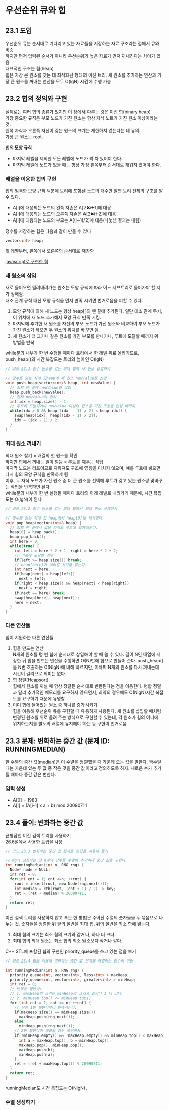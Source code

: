 # 우선순위 큐와 힙

## 23.1 도입

우선순위 큐는 순서대로 기다리고 있는 자료들을 저장하는 자료 구조라는 점에서 큐와 비슷  
하지만 먼저 입력된 순서가 아니라 우선순위가 높은 자료가 먼저 꺼내진다는 차이가 있음  
대표적인 구조는 힙(heap)  
힙은 가장 큰 원소를 찾는 데 최적화된 형태의 이진 트리, 새 원소를 추가하는 연산과 가장 큰 원소를 꺼내는 연산을 모두 O(lgN) 시간에 수행 가능

## 23.2 힙의 정의와 구현

실제로는 여러 힙의 종류가 있지만 이 장에서 다루는 것은 이진 힙(binary heap)  
가장 중요한 규칙은 부모 노드가 가진 원소는 항상 자식 노트가 가진 원소 이상이라는 것.  
왼쪽 자식과 오른쪽 자신이 갖는 원소의 크기는 제한하지 않는다는 데 유의.  
가장 큰 원소는 root.

**힙의 모양 규칙**

- 마지막 레벨을 제외한 모든 레벨에 노드가 꽉 차 있어야 한다.
- 마지막 레벨에 노드가 있을 때는 항상 가장 왼쪽부터 순서대로 채워져 있어야 한다.

### 배열을 이용한 힙의 구현

힙의 엄격한 모양 규칙 덕분에 트리에 포함된 노드의 개수만 알면 트리 전체의 구조를 알 수 있다.

- A[i]에 대응되는 노드의 왼쪽 자손은 A[2✖i➕1]에 대응
- A[i]에 대응되는 노드의 오른쪽 자손은 A[2✖i➕2]에 대응
- A[i]에 대응되는 노드의 부모는 A[(i➖1)/2]에 대응(나눗셈 결과는 내림)

정수를 저장하는 힙은 다음과 같이 만들 수 있다

```C++
vector<int> heap;
```

윗 레벨부터, 왼쪽에서 오른쪽의 순서대로 저장함

[javascript로 구현한 힙](https://1ilsang.dev/2020-04-02/js/heap)

### 새 원소의 삽입

새로 들어오면 밀려내려가는 원소는 모양 규칙에 따라 어느 서브트리로 들어가야 할 지가 정해짐.  
대소 관계 규칙 대신 모양 규칙을 먼저 만족 시키면 번거로움을 피할 수 있다.

1. 모양 규칙에 의해 새 노드는 항상 heap[]의 맨 끝에 추가된다. 일단 대소 관계 무시, 이 위치에 새 노드 추가해서 모양 규칙 만족 시킴.
2. 마지막에 추가한 새 원소를 자신의 부모 노드가 가진 원소와 비교하여 부모 노드가 가진 원소가 작으면 두 원소의 위치를 바꾸면 됨.
3. 새 원소가 더 크거나 같은 원소를 가진 부모를 만나거나, 루트에 도달할 때까지 위 방법을 반복

while문의 내부가 한 번 수행될 때마다 트리에서 한 레벨 위로 올라가므로, push_heap()의 시간 복잡도는 트리의 높이인 O(lgN)

```C++
// 코드 23.1 정수 원소를 갖는 최대 힙에 새 원소 삽입하기

// 정수를 담는 최대 힙heap에 새 원소 newValue를 삽입
void push_heap(vector<int>& heap, int newValue) {
  // 힙의 맨 끝에 newValue를 삽입
  heap.push_back(newValue);
  // 현재 newValue의 위치
  int idx = heap.size() - 1;
  // 루트에 도달하거나 newValue 이상의 원소를 가진 조상을 만날 때까지
  while(idx > 0 && heap[(idx  - 1) / 2] < heap[idx]) {
    swap(heap[idx], heap[(idx - 1) / 2]);
    idx = (idx - 1) / 2;
  }
}
```

### 최대 원소 꺼내기

최대 원소 찾기 = 배열의 첫 원소를 확인  
하지만 힙에서 꺼내는 일이 힘듬 = 루트를 지우는 작업  
마지막 노드는 리프이므로 지워져도 구조에 영향을 미치지 않으며, 얘를 루트에 넣으면 다시 힙의 모양 규칙을 만족하게 됨  
이후, 두 자식 노드가 가진 원소 중 더 큰 원소를 선택해 루트가 갖고 있는 원소랑 맞바꾸는 작업을 반복하면 된다.  
while문의 내부가 한 번 실행될 때마다 트리의 아래 레벨로 내려가기 때문에, 시간 복잡도는 O(lgN)이 된다

```C++
// 코드 23.2 정수 원소를 갖는 최대 힙에서 최대 원소 삭제하기

// 정수를 담는 최대 힙 heap에서 heap[0]을 제거한다.
void pop_heap(vector<int>& heap) {
  // 힙의 맨 끝에서 값을 가져와 루트에 덮어씌운다.
  heap[0] = heap.back();
  heap.pop_back();
  int here = 0;
  while(true) {
    int left = here * 2 + 1, right = here * 2 + 2;
    // 리프에 도달한 경우
    if(left >= heap.size()) break;
    // heap[here]가 내려갈 위치를 찾는다.
    int next = here;
    if(heap[next] < heap[left])
      next = left;
    if(right < heap.size() && heap[next] < heap[right])
      next = right;
    if(next == here) break;
    swap(heap[here], heap[next]);
    here = next;
  }
}
```

### 다른 연산들

힙이 지원하는 다른 연산들

1. 힙을 만드는 연산  
   N개의 원소를 텅 빈 힙에 순서대로 삽입해야 할 때 쓸 수 있다. 길이 N인 배열에 저장한 뒤 힙을 만드는 연산을 수행하면 O(N)만에 힙으로 만들어 준다. push_heap()을 N번 호출하는 O(NlgN)에 비해 빠르지만, 어차피 N개의 원소를 다시 꺼내는데 시간이 걸리므로 의미는 없다.
2. 힙 정렬(Heapsort)  
   힙에서 원소를 꺼낼 때 항상 정렬된 순서대로 반환된다는 점을 이용한다. 병합 정렬과 달리 추가적인 메모리를 요구하지 않으면서, 최악의 경우에도 O(NlgN)시간 복잡도를 요구하기 때문에 유명함
3. 이미 힙에 들어있는 원소 중 하나를 증가시키기  
   힙을 이용해 우선순위 큐를 구현할 때 유용하게 사용된다. 새 원소를 삽입할 때처럼 변경된 원소를 위로 올려 주는 방식으로 구현할 수 있는데, 각 원소가 힙의 어디에 위치하는지를 별도의 배열에 유지해야 하는 등 구현이 번거로움

## 23.3 문제: 변화하는 중간 값 (문제 ID: RUNNINGMEDIAN)

한 수열의 중간 값(median)은 이 수열을 정렬했을 때 가운데 오는 값을 말한다.
짝수일 때는 가운데 있는 두 값 중 작은 것을 중간 값이라고 정의하도록 하자. 새로운 수가 추가될 때마다 중간 값은 변한다.

### 입력 생성

- A[0] = 1983
- A[i] = (A[i-1] x a + b) mod 20090711

## 23.4 풀이: 변화하는 중간 값

균형잡힌 이진 검색 트리를 사용하기  
26.6절에서 사용한 트립을 사용

```C++
// 코드 23.3 변화하는 중간 값 문제를 트립을 사용해 풀기

// mg가 생성하는 첫 n개의 난수를 수열에 추가하며 중간 값을 구한다.
int runningMedian(int n, RNG rng) {
  Node* node = NULL;
  int ret = 0;
  for(int cnt = 1; cnt <=n; ++cnt) {
    root = insert(root, new Node(rng.next()));
    int median = kth(root, (cnt + 1) / 2) -> key;
    ret = (ret + median) % 20090711;
  }
  return ret;
}
```

이진 검색 트리를 사용하지 않고 푸는 한 방법은 주어진 수열의 숫자들을 두 묶음으로 나누는 것. 숫자들을 정렬한 뒤 앞의 절반을 최대 힙, 뒤의 절반을 최소 합에 넣는다.

1. 최대 힙의 크기는 최소 힙의 크기와 같거나, 하나 더 크다.
2. 최대 힙의 최대 원소는 최소 힙의 최소 원소보다 작거나 같다.

C++ STL에 포함된 힙의 구현인 priority_queue를 쓰고 있는 점을 보기

```c++
// 코드 23.4 힙을 이용해 변화하는 중간 값 문제를 해결하는 함수의 구현

int runningMedian(int n, RNG rng) {
  priority_queue<int, vector<int>, less<int> > maxHeap;
  priority_queue<int, vector<int>, greater<int> > minHeap;
  int ret = 0;
  // 반복문 불변식:
  // 1. maxHeap의 크기는 minHeap의 크기와 같거나 1 더 크다.
  // 2. minHeap.top() <= minHeap.top()
  for (int cnt = 1; cnt <= n; ++cnt) {
    // 우선 1번 불변식부터 만족시킨다.
    if(maxHeap.size() == minHeap.size())
      maxHeap.push(rng.next());
    else
      minHeap.push(rng.next());
    // 2번 불변식이 깨졌을 경우 복구하자.
    if(!minHeap.empty() && !maxHeap.empty() && minHeap.top() < maxHeap.top()) {
      int a = maxHeap.top(), b = minHeap.top();
      maxHeap.pop(); minHeap.pop();
      maxHeap.push(b);
      minHeap.push(a);
    }
    ret = (ret + maxHeap.top()) % 20090711;
  }
  return ret;
}
```

runningMedian도 시간 복잡도는 O(NlgN).

### 수열 생성하기

```C++

```
